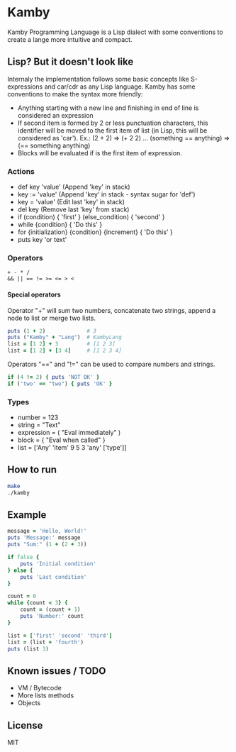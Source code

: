 # Kamby
Kamby Programming Language is a Lisp dialect with some conventions to create a lange more intuitive and compact.

## Lisp? But it doesn't look like
Internaly the implementation follows some basic concepts like S-expressions and car/cdr as any Lisp language.
Kamby has some conventions to make the syntax more friendly:
- Anything starting with a new line and finishing in end of line is considered an expression
- If second item is formed by 2 or less punctuation characters, this identifier will be moved to the first item of list (in Lisp, this will be considered as 'car'). Ex.: (2 + 2) => (+ 2 2) ... (something == anything) => (== something anything)
- Blocks will be evaluated if is the first item of expression.

### Actions
- def key 'value' (Append 'key' in stack)
- key := 'value'  (Append 'key' in stack - syntax sugar for 'def')
- key = 'value'   (Edit last 'key' in stack)
- del key         (Remove last 'key' from stack)
- if (condition) { 'first' } (else_condition) { 'second' }
- while {condition} { 'Do this' }
- for {initialization} {condition} {increment} { 'Do this' }
- puts key 'or text'

### Operators
```
+ - * /
&& || == != >= <= > <
```

#### Special operators
Operator "+" will sum two numbers, concatenate two strings, append a node to list or merge two lists.
```ruby
puts (1 + 2)             # 3
puts ("Kamby" + "Lang")  # KambyLang
list = [1 2] + 3         # [1 2 3]
list = [1 2] + [3 4]     # [1 2 3 4]
```

Operators "==" and "!=" can be used to compare numbers and strings.
```ruby
if (4 != 2) { puts 'NOT OK' }
if ('two' == "two") { puts 'OK' }
```

### Types
- number = 123
- string = "Text"
- expression = ( "Eval immediately" )
- block = { "Eval when called" }
- list = ['Any' 'item' 9 5 3 'any' ['type']]

## How to run
```sh
make
./kamby
```

## Example
```ruby
message = 'Hello, World!'
puts 'Message:' message
puts "Sum:" (1 + (2 + 3))

if false {
    puts 'Initial condition'
} else {
    puts 'Last condition'
}

count = 0
while {count < 3} {
    count = (count + 1)
    puts 'Number:' count
}

list = ['first' 'second' 'third']
list = (list + 'fourth')
puts (list 3)
```

## Known issues / TODO
- VM / Bytecode
- More lists methods
- Objects

## License
MIT
